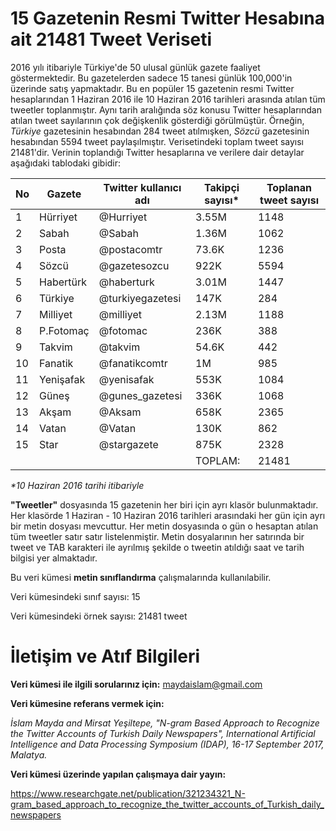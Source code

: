 # 15 Gazetenin Resmi Twitter Hesabına ait 21481 Tweet Veriseti

2016 yılı itibariyle Türkiye'de 50 ulusal günlük gazete faaliyet göstermektedir. Bu gazetelerden sadece 15 tanesi günlük 100,000'in üzerinde satış yapmaktadır. Bu en popüler 15 gazetenin resmi Twitter hesaplarından 1 Haziran 2016 ile 10 Haziran 2016 tarihleri arasında atılan tüm tweetler toplanmıştır. Aynı tarih aralığında söz konusu Twitter hesaplarından atılan tweet sayılarının çok değişkenlik gösterdiği görülmüştür. Örneğin, _Türkiye_ gazetesinin hesabından 284 tweet atılmışken, _Sözcü_ gazetesinin hesabından 5594 tweet paylaşılmıştır. Verisetindeki toplam tweet sayısı 21481'dir. Verinin toplandığı Twitter hesaplarına ve verilere dair detaylar aşağıdaki tablodaki gibidir:

|**No**|**Gazete**|**Twitter kullanıcı adı**|**Takipçi sayısı***|**Toplanan tweet sayısı**|
|---|---|---|---|---|
|1  |  Hürriyet             |  @Hurriyet        | 3.55M              | 1148              |
|2   | Sabah               |  @Sabah      |  1.36M              |   1062             |
|3   | Posta                   | @postacomtr     |  73.6K               | 1236                |
|4   | Sözcü                 | @gazetesozcu     |  922K              |  5594              |
|5   | Habertürk            | @haberturk           | 3.01M            |  1447           |
|6   | Türkiye              |  @turkiyegazetesi          | 147K              |   284            |
|7   | Milliyet              |  @milliyet  | 2.13M              |  1188             |
|8   | P.Fotomaç   | @fotomac       |  236K          |  388          |
|9   | Takvim              | @takvim          | 54.6K              |  442             |
|10   |Fanatik                 | @fanatikcomtr       | 1M             |  985            |
|11   | Yenişafak                 |   @yenisafak        | 553K                 | 1084                 |
|12   |Güneş   | @gunes_gazetesi     | 336K               | 1068               |
|13   | Akşam                     | @Aksam   | 658K                     | 2365                     |
|14   | Vatan               |  @Vatan    |130K                | 862               |
|15   | Star                |  @stargazete         | 875K                | 2328                |
|   |   |   | TOPLAM:  |  21481 |

_*10 Haziran 2016 tarihi itibariyle_

**"Tweetler"** dosyasında 15 gazetenin her biri için ayrı klasör bulunmaktadır. Her klasörde 1 Haziran - 10 Haziran 2016 tarihleri arasındaki her gün için ayrı bir metin dosyası mevcuttur. Her metin dosyasında o gün o hesaptan atılan tüm tweetler satır satır listelenmiştir. Metin dosyalarının her satırında bir tweet ve TAB karakteri ile ayrılmış şekilde o tweetin atıldığı saat ve tarih bilgisi yer almaktadır.

Bu veri kümesi **metin sınıflandırma** çalışmalarında kullanılabilir.

Veri kümesindeki sınıf sayısı: 15

Veri kümesindeki örnek sayısı: 21481 tweet

# İletişim ve Atıf Bilgileri

**Veri kümesi ile ilgili sorularınız için:** maydaislam@gmail.com 

**Veri kümesine referans vermek için:**

*İslam Mayda and Mirsat Yeşiltepe, "N-gram Based Approach to Recognize the Twitter Accounts of Turkish Daily Newspapers", International Artificial Intelligence and Data Processing Symposium (IDAP), 16-17 September 2017, Malatya.*

**Veri kümesi üzerinde yapılan çalışmaya dair yayın:**

https://www.researchgate.net/publication/321234321_N-gram_based_approach_to_recognize_the_twitter_accounts_of_Turkish_daily_newspapers

